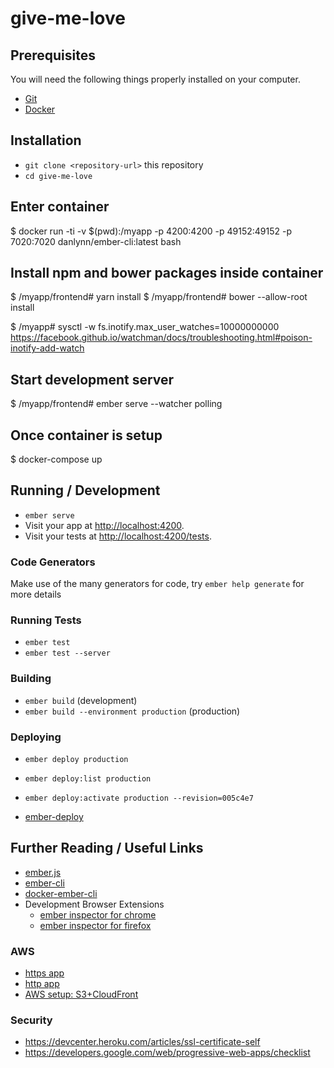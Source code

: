 # give-me-love

## Prerequisites

You will need the following things properly installed on your computer.

* [Git](https://git-scm.com/)
* [Docker](https://www.docker.com/)

## Installation

* `git clone <repository-url>` this repository
* `cd give-me-love`

## Enter container

$ docker run -ti -v $(pwd):/myapp -p 4200:4200 -p 49152:49152 -p 7020:7020 danlynn/ember-cli:latest bash

## Install npm and bower packages inside container

$ /myapp/frontend# yarn install
$ /myapp/frontend# bower --allow-root install

$ /myapp# sysctl -w fs.inotify.max_user_watches=10000000000
https://facebook.github.io/watchman/docs/troubleshooting.html#poison-inotify-add-watch

## Start development server

$ /myapp/frontend# ember serve --watcher polling

## Once container is setup
 
$ docker-compose up

## Running / Development

* `ember serve`
* Visit your app at [http://localhost:4200](http://localhost:4200).
* Visit your tests at [http://localhost:4200/tests](http://localhost:4200/tests).

### Code Generators

Make use of the many generators for code, try `ember help generate` for more details

### Running Tests

* `ember test`
* `ember test --server`

### Building

* `ember build` (development)
* `ember build --environment production` (production)

### Deploying

* `ember deploy production`
* `ember deploy:list production`
* `ember deploy:activate production --revision=005c4e7`

* [ember-deploy](http://ember-cli-deploy.com/docs/v1.0.x/deploying-your-app/)

## Further Reading / Useful Links

* [ember.js](https://emberjs.com/)
* [ember-cli](https://ember-cli.com/)
* [docker-ember-cli](https://hub.docker.com/r/danlynn/ember-cli/)
* Development Browser Extensions
  * [ember inspector for chrome](https://chrome.google.com/webstore/detail/ember-inspector/bmdblncegkenkacieihfhpjfppoconhi)
  * [ember inspector for firefox](https://addons.mozilla.org/en-US/firefox/addon/ember-inspector/)

### AWS

* [https app](https://d24zzlz44szl2b.cloudfront.net/)
* [http app](http://give-me-love.s3-website-sa-east-1.amazonaws.com/)
* [AWS setup: S3+CloudFront](http://blog.testdouble.com/posts/2015-11-03-deploying-ember-to-aws-cloudfront-using-ember-cli-deploy)

### Security

- https://devcenter.heroku.com/articles/ssl-certificate-self
- https://developers.google.com/web/progressive-web-apps/checklist
